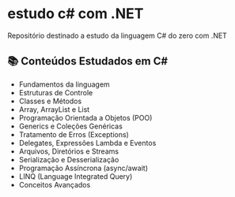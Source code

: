 # estudo c# com .NET
Repositório destinado a estudo da linguagem C# do zero com .NET


## 📚 Conteúdos Estudados em C#

- Fundamentos da linguagem
- Estruturas de Controle
- Classes e Métodos
- Array, ArrayList e List
- Programação Orientada a Objetos (POO)
- Generics e Coleções Genéricas
- Tratamento de Erros (Exceptions)
- Delegates, Expressões Lambda e Eventos
- Arquivos, Diretórios e Streams
- Serialização e Desserialização
- Programação Assíncrona (async/await)
- LINQ (Language Integrated Query)
- Conceitos Avançados
